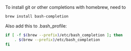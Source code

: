 To install git or other completions with homebrew, need to

```bash
brew install bash-completion
```

Also add this to .bash_profile:

```bash
if [ -f $(brew --prefix)/etc/bash_completion ]; then
    . $(brew --prefix)/etc/bash_completion
fi
```
